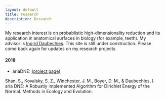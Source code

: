 ```yaml
---
layout: default
title: research
description: Research
---
```


My research interest is on probablistic high-dimensionality reduction and its application in anatomical surfaces in biology (for example, teeth). My advisor is [Ingrid Daubechies](https://math.duke.edu/people/ingrid-daubechies). This site is still under construction. Please come back again for updates on my research projects. 

#### 2018

* ariaDNE: [(project page)](/articles/ariadne.html) 

Shan, S., Kovalsky, S. Z., Winchester, J. M., Boyer, D. M., & Daubechies, I. aria DNE: A Robustly Implemented Algorithm for Dirichlet Energy of the Normal. Methods in Ecology and Evolution. <br />
